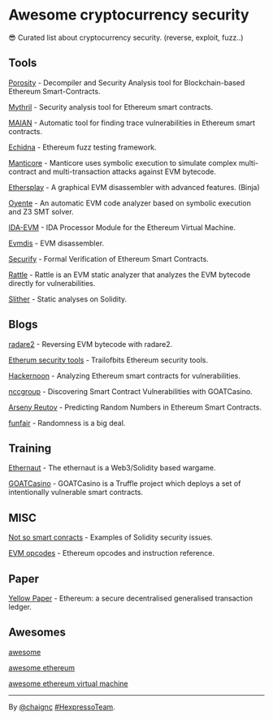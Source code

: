 # Awesome cryptocurrency security
😎 Curated list about cryptocurrency security. (reverse, exploit, fuzz..)

## Tools

[Porosity](https://github.com/comaeio/porosity) - Decompiler and Security Analysis tool for Blockchain-based Ethereum Smart-Contracts.

[Mythril](https://github.com/ConsenSys/mythril) - Security analysis tool for Ethereum smart contracts.

[MAIAN](https://github.com/MAIAN-tool/MAIAN) - Automatic tool for finding trace vulnerabilities in Ethereum smart contracts.

[Echidna](https://github.com/trailofbits/echidna) - Ethereum fuzz testing framework.

[Manticore](https://github.com/trailofbits/manticore) - Manticore uses symbolic execution to simulate complex multi-contract and multi-transaction attacks against EVM bytecode.

[Ethersplay](https://github.com/trailofbits/ethersplay) - A graphical EVM disassembler with advanced features. (Binja)

[Oyente](https://github.com/melonproject/oyente) - An automatic EVM code analyzer based on symbolic execution and Z3 SMT solver.

[IDA-EVM](https://github.com/trailofbits/ida-evm) - IDA Processor Module for the Ethereum Virtual Machine.

[Evmdis](https://github.com/arachnid/evmdis) - EVM disassembler.

[Securify](https://securify.ch/) - Formal Verification of Ethereum Smart Contracts.

[Rattle](https://trailofbits.wufoo.com/forms/m1qfujq31qyj9ee/) - Rattle is an EVM static analyzer that analyzes the EVM bytecode directly for vulnerabilities.

[Slither](https://trailofbits.wufoo.com/forms/m1qfujq31qyj9ee/) - Static analyses on Solidity.

## Blogs

[radare2](https://blog.positive.com/reversing-evm-bytecode-with-radare2-ab77247e5e53) - Reversing EVM bytecode with radare2.

[Etherum security tools](https://blog.trailofbits.com/2018/03/23/use-our-suite-of-ethereum-security-tools/) - Trailofbits Ethereum security tools.

[Hackernoon](https://hackernoon.com/scanning-ethereum-smart-contracts-for-vulnerabilities-b5caefd995df) - Analyzing Ethereum smart contracts for vulnerabilities.

[nccgroup](https://www.nccgroup.trust/us/our-research/discovering-smart-contract-vulnerabilities-with-goatcasino/?style=Cyber+Security) - Discovering Smart Contract Vulnerabilities with GOATCasino.

[Arseny Reutov](https://blog.positive.com/predicting-random-numbers-in-ethereum-smart-contracts-e5358c6b8620) - Predicting Random Numbers in Ethereum Smart Contracts.

[funfair](https://funfair.io/randomness-is-a-big-deal/) - Randomness is a big deal.

## Training

[Ethernaut](https://ethernaut.zeppelin.solutions/level/0x6545df87f57d21cb096a0bfcc53a70464d062512) - The ethernaut is a Web3/Solidity based wargame.

[GOATCasino](https://github.com/nccgroup/GOATCasino) - GOATCasino is a Truffle project which deploys a set of intentionally vulnerable smart contracts.

## MISC

[Not so smart conracts](https://github.com/trailofbits/not-so-smart-contracts) - Examples of Solidity security issues.

[EVM opcodes](https://github.com/trailofbits/evm-opcodes) - Ethereum opcodes and instruction reference.

## Paper

[Yellow Paper](https://ethereum.github.io/yellowpaper/paper.pdf) - Ethereum: a secure decentralised generalised transaction ledger. 

## Awesomes

[awesome](https://github.com/sindresorhus/awesome)

[awesome ethereum](https://github.com/btomashvili/awesome-ethereum)

[awesome ethereum virtual  machine](https://github.com/pirapira/awesome-ethereum-virtual-machine)


----
By [@chaignc][] [#HexpressoTeam][hexpresso].


[hexpresso]:     https://hexpresso.github.io
[@chaignc]:    https://twitter.com/chaignc
